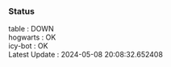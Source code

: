 ### Status


table : DOWN  
hogwarts : OK  
icy-bot : OK  
Latest Update : 2024-05-08 20:08:32.652408
